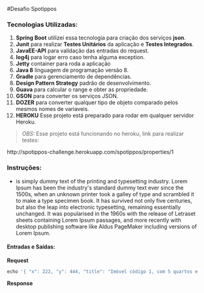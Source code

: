 #Desafio Spotippos

### Tecnologias Utilizadas:
1.  **Spring Boot** utilizei essa tecnologia para criação dos serviços **json**.
2.  **Junit** para realizar **Testes Unitários** da aplicação e **Testes Integrados**.
3.  **JavaEE-API** para validação das entradas do request.
4.  **log4j** para logar erro caso tenha alguma exception.
5.  **Jetty** container para roda a aplicação
6.  **Java 8** línguagem de programação versão 8.
7.  **Gradle** para gerenciamento de dependências.
8.  **Design Pattern Strategy** padrão de desenvolvimento.
9.  **Guava** para calcular o range e obter as propriedade.
10. **GSON** para converter os serviços JSON.
11. **DOZER** para converter qualquer tipo de objeto comparado pelos mesmos nomes de variaveis.
12. **HEROKU** Esse projeto está preparado para rodar em qualquer servidor Heroku.


>_OBS:_ Esse projeto está funcionando no heroku, link para realizar testes:
<p>http://spotippos-challenge.herokuapp.com/spotippos/properties/1

### Instruções:

* is simply dummy text of the printing and typesetting industry. Lorem Ipsum has been the industry's standard dummy text ever since the 1500s, when an unknown printer took a galley of type and scrambled it to make a type specimen book. It has survived not only five centuries, but also the leap into electronic typesetting, remaining essentially unchanged. It was popularised in the 1960s with the release of Letraset sheets containing Lorem Ipsum passages, and more recently with desktop publishing software like Aldus PageMaker including versions of Lorem Ipsum.

#### Entradas e Saídas:

**Request**

```javascript
echo '{ "x": 222, "y": 444, "title": "Imóvel código 1, com 5 quartos e 4 banheiros", "price": 1250000,  "description": "Lorem ipsum dolor sit amet, consectetur adipiscing elit.",  "beds": 4,  "baths": 3,  "squareMeters": 210}' | curl -X POST -d @- https://spotippos-challenge.herokuapp.com/spotippos/properties --header "Content-Type:application/json"
```

**Response**
```javascript

```
